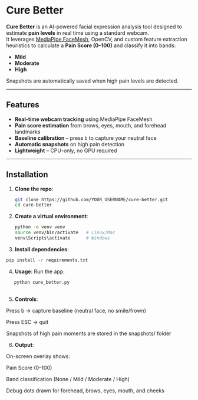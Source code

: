 # Cure Better 

**Cure Better** is an AI-powered facial expression analysis tool designed to estimate **pain levels** in real time using a standard webcam.  
It leverages [MediaPipe FaceMesh](https://developers.google.com/mediapipe/solutions/vision/face_mesh), OpenCV, and custom feature extraction heuristics to calculate a **Pain Score (0–100)** and classify it into bands:  
- **Mild**
- **Moderate**
- **High**

Snapshots are automatically saved when high pain levels are detected.

---

##  Features
-  **Real-time webcam tracking** using MediaPipe FaceMesh  
-  **Pain score estimation** from brows, eyes, mouth, and forehead landmarks  
-  **Baseline calibration** – press `b` to capture your neutral face  
-  **Automatic snapshots** on high pain detection  
-  **Lightweight** – CPU-only, no GPU required  

---

##  Installation

1. **Clone the repo**:
   ```bash
   git clone https://github.com/YOUR_USERNAME/cure-better.git
   cd cure-better
   
2. **Create a virtual environment**:
   ```bash
   python -m venv venv
   source venv/bin/activate   # Linux/Mac
   venv\Scripts\activate      # Windows
   
 3.  **Install dependencies**:
   ```bash 
   pip install -r requirements.txt
```
 4. **Usage**:
   Run the app:
```bash
   python cure_better.py
   
```

5. **Controls**:

  Press b → capture baseline (neutral face, no smile/frown)
  
  Press ESC → quit
  
  Snapshots of high pain moments are stored in the snapshots/ folder

 6. **Output**:

  On-screen overlay shows:
  
  Pain Score (0–100)
  
  Band classification (None / Mild / Moderate / High)

  Debug dots drawn for forehead, brows, eyes, mouth, and cheeks
